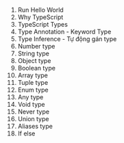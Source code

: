 1. Run Hello World
2. Why TypeScript
3. TypeScript Types
4. Type Annotation - Keyword Type
5. Type Inference - Tự động gán type
6. Number type
7. String type
8. Object type
9. Boolean type
10. Array type
11. Tuple type
12. Enum type
13. Any type
14. Void type
15. Never type
16. Union type
17. Aliases type
18. If else

